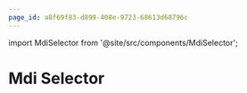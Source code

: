 ```yaml
---
page_id: a8f69f83-d899-408e-9723-68613d68796c
---
```

import MdiSelector from '@site/src/components/MdiSelector';

# Mdi Selector

<MdiSelector />

